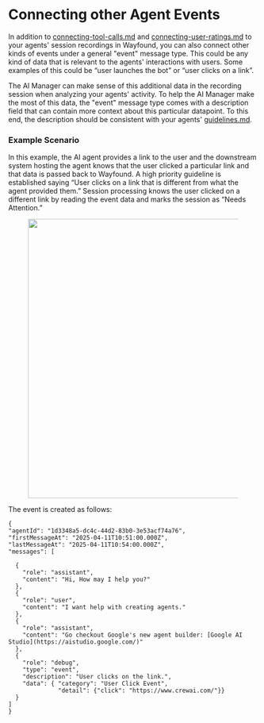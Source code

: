 # Connecting other Agent Events

In addition to [connecting-tool-calls.md](connecting-tool-calls.md "mention") and [connecting-user-ratings.md](connecting-user-ratings.md "mention") to your agents' session recordings in Wayfound, you can also connect other kinds of events under a general "event" message type. This could be any kind of data that is relevant to the agents' interactions with users. Some examples of this could be “user launches the bot” or “user clicks on a link”.

The AI Manager can make sense of this additional data in the recording session when analyzing your agents' activity. To help the AI Manager make the most of this data, the "event" message type comes with a description field that can contain more context about this particular datapoint. To this end, the description should be consistent with your agents' [guidelines.md](guidelines.md "mention").&#x20;

### Example Scenario

In this example, the AI agent provides a link to the user and the downstream system hosting the agent knows that the user clicked a particular link and that data is passed back to Wayfound. A high priority guideline is established saying “User clicks on a link that is different from what the agent provided them.” Session processing knows the user clicked on a different link by reading the event data and marks the session as “Needs Attention.”

<figure><img src="https://lh7-rt.googleusercontent.com/docsz/AD_4nXeWUhVyaIgBWcTAzYjqcTRvnBDF6Z9Zravm7_UF6W6AfQ-szdkw9dFvFTlsmUti64vNrrjoj4-tlnTj3RPa8UGHxcjkiJBr6Far6ZQ1geqE0s6y6vJvcS62J3lwpoi7NuKGnCPRDQ?key=BbI5-ChJZ9CMCTkcWQ8XCKeA" alt="" width="563"><figcaption></figcaption></figure>

The event is created as follows:

```
{
"agentId": "1d3348a5-dc4c-44d2-83b0-3e53acf74a76",
"firstMessageAt": "2025-04-11T10:51:00.000Z",
"lastMessageAt": "2025-04-11T10:54:00.000Z",
"messages": [
  
  {
    "role": "assistant",
    "content": "Hi, How may I help you?"
  },
  {
    "role": "user",
    "content": "I want help with creating agents."
  },
  {
    "role": "assistant",
    "content": "Go checkout Google's new agent builder: [Google AI Studio](https://aistudio.google.com/)"
  },
  {
    "role": "debug",
    "type": "event",
    "description": "User clicks on the link.",
    "data": { "category": "User Click Event",
              "detail": {"click": "https://www.crewai.com/"}}
  }
]
}

```
